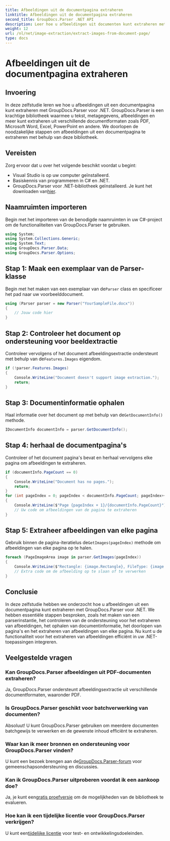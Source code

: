 ```yaml
---
title: Afbeeldingen uit de documentpagina extraheren
linktitle: Afbeeldingen uit de documentpagina extraheren
second_title: GroupDocs.Parser .NET API
description: Leer hoe u afbeeldingen uit documenten kunt extraheren met GroupDocs.Parser voor .NET. Verbeter uw documentverwerkingsmogelijkheden.
weight: 12
url: /nl/net/image-extraction/extract-images-from-document-page/
type: docs
---
```

# Afbeeldingen uit de documentpagina extraheren

## Invoering
In deze zelfstudie leren we hoe u afbeeldingen uit een documentpagina kunt extraheren met GroupDocs.Parser voor .NET. GroupDocs.Parser is een krachtige bibliotheek waarmee u tekst, metagegevens, afbeeldingen en meer kunt extraheren uit verschillende documentformaten zoals PDF, Microsoft Word, Excel, PowerPoint en andere. We doorlopen de noodzakelijke stappen om afbeeldingen uit een documentpagina te extraheren met behulp van deze bibliotheek.
## Vereisten
Zorg ervoor dat u over het volgende beschikt voordat u begint:
- Visual Studio is op uw computer geïnstalleerd.
- Basiskennis van programmeren in C# en .NET.
- GroupDocs.Parser voor .NET-bibliotheek geïnstalleerd. Je kunt het downloaden van[hier](https://releases.groupdocs.com/parser/net/).

## Naamruimten importeren
Begin met het importeren van de benodigde naamruimten in uw C#-project om de functionaliteiten van GroupDocs.Parser te gebruiken.
```csharp
using System;
using System.Collections.Generic;
using System.Text;
using GroupDocs.Parser.Data;
using GroupDocs.Parser.Options;
```
## Stap 1: Maak een exemplaar van de Parser-klasse
 Begin met het maken van een exemplaar van de`Parser` class en specificeer het pad naar uw voorbeelddocument.
```csharp
using (Parser parser = new Parser("YourSampleFile.docx"))
{
    // Jouw code hier
}
```
## Stap 2: Controleer het document op ondersteuning voor beeldextractie
 Controleer vervolgens of het document afbeeldingsextractie ondersteunt met behulp van de`Features.Images` eigendom.
```csharp
if (!parser.Features.Images)
{
    Console.WriteLine("Document doesn't support image extraction.");
    return;
}
```
## Stap 3: Documentinformatie ophalen
 Haal informatie over het document op met behulp van de`GetDocumentInfo()` methode.
```csharp
IDocumentInfo documentInfo = parser.GetDocumentInfo();
```
## Stap 4: herhaal de documentpagina's
Controleer of het document pagina's bevat en herhaal vervolgens elke pagina om afbeeldingen te extraheren.
```csharp
if (documentInfo.PageCount == 0)
{
    Console.WriteLine("Document has no pages.");
    return;
}
for (int pageIndex = 0; pageIndex < documentInfo.PageCount; pageIndex++)
{
    Console.WriteLine($"Page {pageIndex + 1}/{documentInfo.PageCount}");
    // Uw code om afbeeldingen van de pagina te extraheren
}
```
## Stap 5: Extraheer afbeeldingen van elke pagina
 Gebruik binnen de pagina-iteratielus de`GetImages(pageIndex)` methode om afbeeldingen van elke pagina op te halen.
```csharp
foreach (PageImageArea image in parser.GetImages(pageIndex))
{
    Console.WriteLine($"Rectangle: {image.Rectangle}, FileType: {image.FileType}");
    // Extra code om de afbeelding op te slaan of te verwerken
}
```

## Conclusie
In deze zelfstudie hebben we onderzocht hoe u afbeeldingen uit een documentpagina kunt extraheren met GroupDocs.Parser voor .NET. We hebben essentiële stappen besproken, zoals het maken van een parserinstantie, het controleren van de ondersteuning voor het extraheren van afbeeldingen, het ophalen van documentinformatie, het doorlopen van pagina's en het extraheren van afbeeldingen van elke pagina. Nu kunt u de functionaliteit voor het extraheren van afbeeldingen efficiënt in uw .NET-toepassingen integreren.

## Veelgestelde vragen
### Kan GroupDocs.Parser afbeeldingen uit PDF-documenten extraheren?
Ja, GroupDocs.Parser ondersteunt afbeeldingsextractie uit verschillende documentformaten, waaronder PDF.
### Is GroupDocs.Parser geschikt voor batchverwerking van documenten?
Absoluut! U kunt GroupDocs.Parser gebruiken om meerdere documenten batchgewijs te verwerken en de gewenste inhoud efficiënt te extraheren.
### Waar kan ik meer bronnen en ondersteuning voor GroupDocs.Parser vinden?
 U kunt een bezoek brengen aan de[GroupDocs.Parser-forum](https://forum.groupdocs.com/c/parser/17) voor gemeenschapsondersteuning en discussies.
### Kan ik GroupDocs.Parser uitproberen voordat ik een aankoop doe?
 Ja, je kunt een[gratis proefversie](https://releases.groupdocs.com/) om de mogelijkheden van de bibliotheek te evalueren.
### Hoe kan ik een tijdelijke licentie voor GroupDocs.Parser verkrijgen?
 U kunt een[tijdelijke licentie](https://purchase.groupdocs.com/temporary-license/) voor test- en ontwikkelingsdoeleinden.